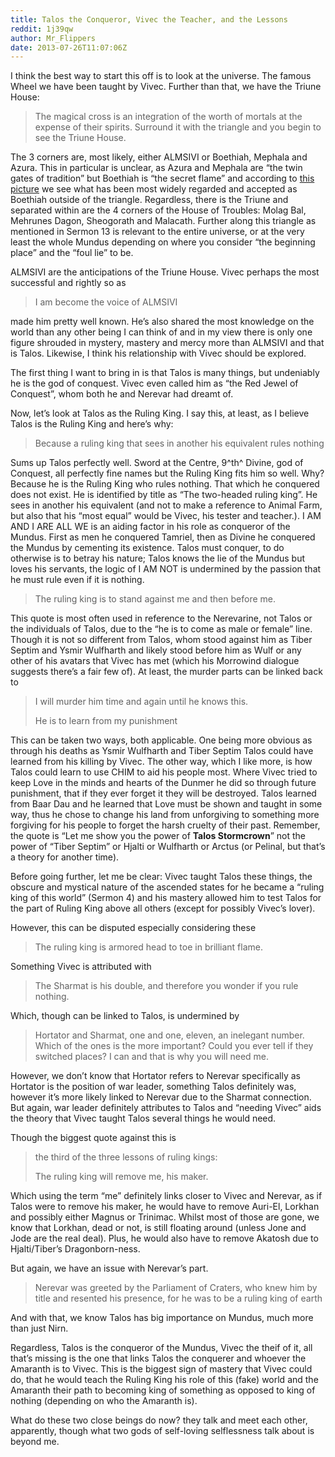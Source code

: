 ```yaml
---
title: Talos the Conqueror, Vivec the Teacher, and the Lessons
reddit: 1j39qw
author: Mr_Flippers
date: 2013-07-26T11:07:06Z
---
```


I think the best way to start this off is to look at the universe. The famous
Wheel we have been taught by Vivec. Further than that, we have the Triune House:

> The magical cross is an integration of the worth of mortals at the expense of
> their spirits. Surround it with the triangle and you begin to see the Triune
> House.

The 3 corners are, most likely, either ALMSIVI or Boethiah, Mephala and Azura.
This in particular is unclear, as Azura and Mephala are “the twin gates of
tradition” but Boethiah is “the secret flame” and according to [this picture][0]
we see what has been most widely regarded and accepted as Boethiah outside of
the triangle. Regardless, there is the Triune and separated within are the 4
corners of the House of Troubles: Molag Bal, Mehrunes Dagon, Sheogorath and
Malacath. Further along this triangle as mentioned in Sermon 13 is relevant to
the entire universe, or at the very least the whole Mundus depending on where
you consider “the beginning place” and the “foul lie” to be.

ALMSIVI are the anticipations of the Triune House. Vivec perhaps the most
successful and rightly so as

> I am become the voice of ALMSIVI

made him pretty well known. He’s also shared the most knowledge on the world
than any other being I can think of and in my view there is only one figure
shrouded in mystery, mastery and mercy more than ALMSIVI and that is Talos.
Likewise, I think his relationship with Vivec should be explored.

The first thing I want to bring in is that Talos is many things, but undeniably
he is the god of conquest. Vivec even called him as “the Red Jewel of Conquest”,
whom both he and Nerevar had dreamt of.

Now, let’s look at Talos as the Ruling King. I say this, at least, as I believe
Talos is the Ruling King and here’s why:

> Because a ruling king that sees in another his equivalent rules nothing

Sums up Talos perfectly well. Sword at the Centre, 9^th^ Divine, god of
Conquest, all perfectly fine names but the Ruling King fits him so well. Why?
Because he is the Ruling King who rules nothing. That which he conquered does
not exist. He is identified by title as “The two-headed ruling king”. He sees in
another his equivalent (and not to make a reference to Animal Farm, but also
that his “most equal” would be Vivec, his tester and teacher.). I AM AND I ARE
ALL WE is an aiding factor in his role as conqueror of the Mundus. First as men
he conquered Tamriel, then as Divine he conquered the Mundus by cementing its
existence. Talos must conquer, to do otherwise is to betray his nature; Talos
knows the lie of the Mundus but loves his servants, the logic of I AM NOT is
undermined by the passion that he must rule even if it is nothing.

> The ruling king is to stand against me and then before me.

This quote is most often used in reference to the Nerevarine, not Talos or the
individuals of Talos, due to the “he is to come as male or female” line. Though
it is not so different from Talos, whom stood against him as Tiber Septim and
Ysmir Wulfharth and likely stood before him as Wulf or any other of his avatars
that Vivec has met (which his Morrowind dialogue suggests there’s a fair few
of). At least, the murder parts can be linked back to

> I will murder him time and again until he knows this.
>
> He is to learn from my punishment

This can be taken two ways, both applicable. One being more obvious as through
his deaths as Ysmir Wulfharth and Tiber Septim Talos could have learned from his
killing by Vivec. The other way, which I like more, is how Talos could learn to
use CHIM to aid his people most. Where Vivec tried to keep Love in the minds and
hearts of the Dunmer he did so through future punishment, that if they ever
forget it they will be destroyed. Talos learned from Baar Dau and he learned
that Love must be shown and taught in some way, thus he chose to change his land
from unforgiving to something more forgiving for his people to forget the harsh
cruelty of their past. Remember, the quote is “Let me show you the power of
**Talos Stormcrown**” not the power of “Tiber Septim” or Hjalti or Wulfharth or
Arctus (or Pelinal, but that’s a theory for another time).

Before going further, let me be clear: Vivec taught Talos these things, the
obscure and mystical nature of the ascended states for he became a “ruling king
of this world” (Sermon 4) and his mastery allowed him to test Talos for the part
of Ruling King above all others (except for possibly Vivec’s lover).

However, this can be disputed especially considering these

> The ruling king is armored head to toe in brilliant flame.

Something Vivec is attributed with

> The Sharmat is his double, and therefore you wonder if you rule nothing.

Which, though can be linked to Talos, is undermined by

> Hortator and Sharmat, one and one, eleven, an inelegant number. Which of the
> ones is the more important? Could you ever tell if they switched places? I can
> and that is why you will need me.

However, we don’t know that Hortator refers to Nerevar specifically as Hortator
is the position of war leader, something Talos definitely was, however it’s more
likely linked to Nerevar due to the Sharmat connection. But again, war leader
definitely attributes to Talos and “needing Vivec” aids the theory that Vivec
taught Talos several things he would need.

Though the biggest quote against this is

> the third of the three lessons of ruling kings:
>
> The ruling king will remove me, his maker.

Which using the term “me” definitely links closer to Vivec and Nerevar, as if
Talos were to remove his maker, he would have to remove Auri-El, Lorkhan and
possibly either Magnus or Trinimac. Whilst most of those are gone, we know that
Lorkhan, dead or not, is still floating around (unless Jone and Jode are the
real deal). Plus, he would also have to remove Akatosh due to Hjalti/Tiber’s
Dragonborn-ness.

But again, we have an issue with Nerevar’s part.

> Nerevar was greeted by the Parliament of Craters, who knew him by title and
> resented his presence, for he was to be a ruling king of earth

And with that, we know Talos has big importance on Mundus, much more than just
Nirn.

Regardless, Talos is the conqueror of the Mundus, Vivec the theif of it, all
that’s missing is the one that links Talos the conquerer and whoever the
Amaranth is to Vivec. This is the biggest sign of mastery that Vivec could do,
that he would teach the Ruling King his role of this (fake) world and the
Amaranth their path to becoming king of something as opposed to king of nothing
(depending on who the Amaranth is).

What do these two close beings do now? they talk and meet each other,
apparently, though what two gods of self-loving selflessness talk about is
beyond me.

[0]: ./1j39qw/memospore.jpg
